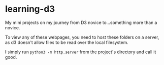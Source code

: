 # learning-d3
My mini projects on my journey from D3 novice to...something more than a novice.  

To view any of these webpages, you need to host these folders on a server, as d3 doesn't allow files to be read over the local filesystem.

I simply run
```python3 -m http.server```
from the project's directory and call it good.
